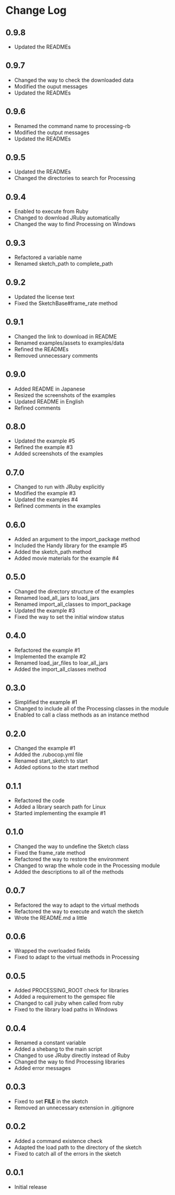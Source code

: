 # Change Log

## 0.9.8
- Updated the READMEs

## 0.9.7
- Changed the way to check the downloaded data
- Modified the ouput messages
- Updated the READMEs

## 0.9.6
- Renamed the command name to processing-rb
- Modified the output messages
- Updated the READMEs

## 0.9.5
- Updated the READMEs
- Changed the directories to search for Processing

## 0.9.4
- Enabled to execute from Ruby
- Changed to download JRuby automatically
- Changed the way to find Processing on Windows

## 0.9.3
- Refactored a variable name
- Renamed sketch_path to complete_path

## 0.9.2
- Updated the license text
- Fixed the SketchBase#frame_rate method

## 0.9.1
- Changed the link to download in README
- Renamed examples/assets to examples/data
- Refined the READMEs
- Removed unnecessary comments

## 0.9.0
- Added README in Japanese
- Resized the screenshots of the examples
- Updated README in English
- Refined comments

## 0.8.0
- Updated the example #5
- Refined the example #3
- Added screenshots of the examples

## 0.7.0
- Changed to run with JRuby explicitly
- Modified the example #3
- Updated the examples #4
- Refined comments in the examples

## 0.6.0
- Added an argument to the import_package method
- Included the Handy library for the example #5
- Added the sketch_path method
- Added movie materials for the example #4

## 0.5.0
- Changed the directory structure of the examples
- Renamed load_all_jars to load_jars
- Renamed import_all_classes to import_package
- Updated the example #3
- Fixed the way to set the initial window status

## 0.4.0
- Refactored the example #1
- Implemented the example #2
- Renamed load_jar_files to loar_all_jars
- Added the import_all_classes method

## 0.3.0
- Simplified the example #1
- Changed to include all of the Processing classes in the module
- Enabled to call a class methods as an instance method

## 0.2.0
- Changed the example #1
- Added the .rubocop.yml file
- Renamed start_sketch to start
- Added options to the start method

## 0.1.1
- Refactored the code
- Added a library search path for Linux
- Started implementing the example #1

## 0.1.0
- Changed the way to undefine the Sketch class
- Fixed the frame_rate method
- Refactored the way to restore the environment
- Changed to wrap the whole code in the Processing module
- Added the descriptions to all of the methods

## 0.0.7
- Refactored the way to adapt to the virtual methods
- Refactored the way to execute and watch the sketch
- Wrote the README.md a little

## 0.0.6
- Wrapped the overloaded fields
- Fixed to adapt to the virtual methods in Processing

## 0.0.5
- Added PROCESSING_ROOT check for libraries
- Added a requirement to the gemspec file
- Changed to call jruby when called from ruby
- Fixed to the library load paths in Windows

## 0.0.4
- Renamed a constant variable
- Added a shebang to the main script
- Changed to use JRuby directly instead of Ruby
- Changed the way to find Processing libraries
- Added error messages

## 0.0.3
- Fixed to set __FILE__ in the sketch
- Removed an unnecessary extension in .gitignore

## 0.0.2
- Added a command existence check
- Adapted the load path to the directory of the sketch
- Fixed to catch all of the errors in the sketch

## 0.0.1
- Initial release
